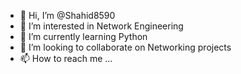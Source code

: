 - 👋 Hi, I’m @Shahid8590
- 👀 I’m interested in Network Engineering
- 🌱 I’m currently learning Python
- 💞️ I’m looking to collaborate on Networking projects
- 📫 How to reach me ...

<!---
Shahid8590/Shahid8590 is a ✨ special ✨ repository because its `README.md` (this file) appears on your GitHub profile.
You can click the Preview link to take a look at your changes.
--->
